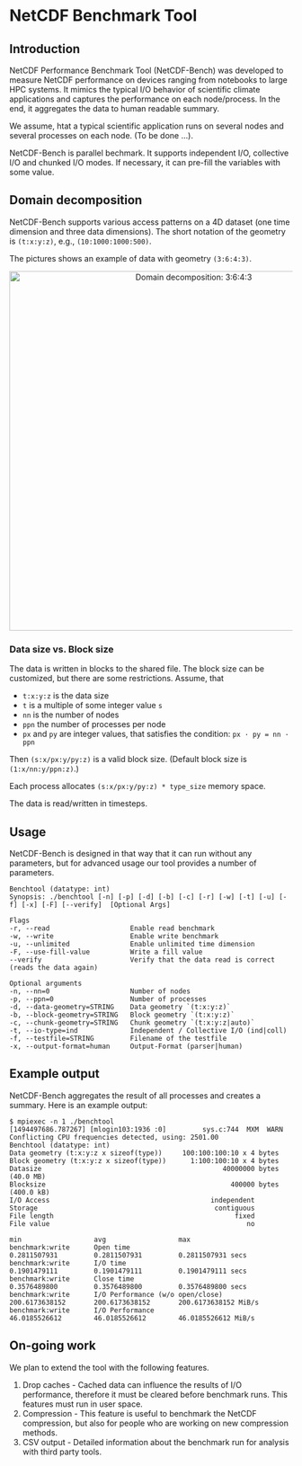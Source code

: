 # NetCDF Benchmark Tool

## Introduction
NetCDF Performance Benchmark Tool (NetCDF-Bench) was developed to measure NetCDF performance on devices ranging from notebooks to large HPC systems. It mimics the typical I/O behavior of scientific climate applications and captures the performance on each node/process. In the end, it aggregates the data to human readable summary. 

We assume, htat a typical scientific application runs on several nodes and several processes on each node. (To be done ...).

NetCDF-Bench is parallel bechmark. It supports independent I/O, collective I/O and chunked I/O modes. If necessary, it can pre-fill the variables with some value. 

## Domain decomposition
NetCDF-Bench supports various access patterns on a 4D dataset (one time dimension and three data dimensions). The short notation of the geometry is `(t:x:y:z)`, e.g., `(10:1000:1000:500)`.

The pictures shows an example of data with geometry `(3:6:4:3)`.
<center>
<img src="https://github.com/joobog/netcdf-bench/blob/master/doc/images/data.png" alt="Domain decomposition: 3:6:4:3" width="640">
</center>

### Data size vs. Block size
The data is written in blocks to the shared file. The block size can be customized, but there are some restrictions. Assume, that
* `t:x:y:z` is the data size
* `t` is a multiple of some integer value `s`
* `nn` is the number of nodes
* `ppn` the number of processes per node
* `px` and `py` are integer values, that satisfies the condition: `px · py = nn · ppn`

Then `(s:x/px:y/py:z)` is a valid block size. (Default block size is `(1:x/nn:y/ppn:z)`.)

Each process allocates `(s:x/px:y/py:z) * type_size` memory space.

The data is read/written in timesteps.

## Usage
NetCDF-Bench is designed in that way that it can run without any parameters, but for advanced usage our tool provides a number of parameters.

```
Benchtool (datatype: int) 
Synopsis: ./benchtool [-n] [-p] [-d] [-b] [-c] [-r] [-w] [-t] [-u] [-f] [-x] [-F] [--verify]  [Optional Args]

Flags
-r, --read                    Enable read benchmark
-w, --write                   Enable write benchmark
-u, --unlimited               Enable unlimited time dimension
-F, --use-fill-value          Write a fill value
--verify                      Verify that the data read is correct (reads the data again)

Optional arguments
-n, --nn=0                    Number of nodes
-p, --ppn=0                   Number of processes
-d, --data-geometry=STRING    Data geometry `(t:x:y:z)`
-b, --block-geometry=STRING   Block geometry `(t:x:y:z)`
-c, --chunk-geometry=STRING   Chunk geometry `(t:x:y:z|auto)`
-t, --io-type=ind             Independent / Collective I/O (ind|coll)
-f, --testfile=STRING         Filename of the testfile
-x, --output-format=human     Output-Format (parser|human)
```

## Example output
NetCDF-Bench aggregates the result of all processes and creates a summary. Here is an example output:

```
$ mpiexec -n 1 ./benchtool 
[1494497686.787267] [mlogin103:1936 :0]         sys.c:744  MXM  WARN  Conflicting CPU frequencies detected, using: 2501.00
Benchtool (datatype: int) 
Data geometry (t:x:y:z x sizeof(type))     100:100:100:10 x 4 bytes               
Block geometry (t:x:y:z x sizeof(type))      1:100:100:10 x 4 bytes               
Datasize                                             40000000 bytes                (40.0 MB)
Blocksize                                              400000 bytes                (400.0 kB)
I/O Access                                        independent
Storage                                            contiguous
File length                                             fixed
File value                                                 no
                                                                               min                  avg                  max                     
benchmark:write      Open time                                        0.2811507931         0.2811507931         0.2811507931 secs                
benchmark:write      I/O time                                         0.1901479111         0.1901479111         0.1901479111 secs                
benchmark:write      Close time                                       0.3576489800         0.3576489800         0.3576489800 secs                
benchmark:write      I/O Performance (w/o open/close)               200.6173638152       200.6173638152       200.6173638152 MiB/s               
benchmark:write      I/O Performance                                 46.0185526612        46.0185526612        46.0185526612 MiB/s 
```

## On-going work
We plan to extend the tool with the following features. 
1. Drop caches - Cached data can influence the results of I/O performance, therefore it must be cleared before benchmark runs. This features must run in user space.
2. Compression - This feature is useful to benchmark the NetCDF compression, but also for people who are working on new compression methods.
3. CSV output - Detailed information about the benchmark run for analysis with third party tools.
